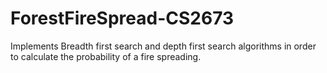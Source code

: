 # ForestFireSpread-CS2673
Implements Breadth first search and depth first search algorithms in order to calculate the probability of a fire spreading. 
